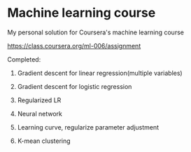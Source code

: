Machine learning course
==========

My personal solution for Coursera's machine learning course

https://class.coursera.org/ml-006/assignment

Completed:

1. Gradient descent for linear regression(multiple variables)

2. Gradient descent for logistic regression

3. Regularized LR

4. Neural network

5. Learning curve, regularize parameter adjustment

6. K-mean clustering
